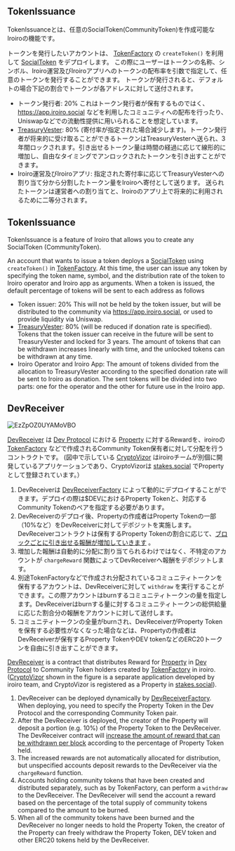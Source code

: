 ## TokenIssuance

TokenIssuanceとは、任意のSocialToken(CommunityToken)を作成可能なIroiroの機能です。

トークンを発行したいアカウントは、 [TokenFactory](https://github.com/iroiro/iroiro/blob/develop/contract/contracts/issuance/TokenFactory.sol) の `createToken()` を利用して [SocialToken](https://github.com/iroiro/iroiro/blob/develop/contract/contracts/issuance/SocialToken.sol) をデプロイします。
この際にユーザーはトークンの名称、シンボル、Iroiro運営及びIroiroアプリへのトークンの配布率を引数で指定して、任意のトークンを発行することができます。
トークンが発行されると、デフォルトの場合下記の割合でトークンが各アドレスに対して送付されます。
- トークン発行者: 20%
  これはトークン発行者が保有するものではく、 https://app.iroiro.social などを利用したコミュニティへの配布を行ったり、Uniswapなどでの流動性提供に用いられることを想定しています。
- [TreasuryVester](https://github.com/iroiro/iroiro/blob/develop/contract/contracts/issuance/TreasuryVester.sol): 80%
  (寄付率が指定された場合減少します)。トークン発行者が将来的に受け取ることができるトークンはTreasuryVesterへ送られ、3年間ロックされます。引き出せるトークン量は時間の経過に応じて線形的に増加し、自由なタイミングでアンロックされたトークンを引き出すことができます。
- Iroiro運営及びIroiroアプリ:
  指定された寄付率に応じてTreasuryVesterへの割り当て分から分割したトークン量をIroiroへ寄付として送ります。
  送られたトークンは運営者への割り当てと、Iroiroのアプリ上で将来的に利用されるために二等分されます。

## TokenIssuance
TokenIssuance is a feature of Iroiro that allows you to create any SocialToken (CommunityToken).

An account that wants to issue a token deploys a [SocialToken](https://github.com/iroiro/iroiro/blob/develop/contract/contracts/issuance/SocialToken.sol) using `createToken()` in [TokenFactory](https://github.com/iroiro/iroiro/blob/develop/contract/contracts/issuance/TokenFactory.sol).
At this time, the user can issue any token by specifying the token name, symbol, and the distribution rate of the token to Iroiro operator and Iroiro app as arguments.
When a token is issued, the default percentage of tokens will be sent to each address as follows

- Token issuer: 20%
  This will not be held by the token issuer, but will be distributed to the community via https://app.iroiro.social, or used to provide liquidity via Uniswap.
- [TreasuryVester](https://github.com/iroiro/iroiro/blob/develop/contract/contracts/issuance/TreasuryVester.sol): 
  80% (will be reduced if donation rate is specified). Tokens that the token issuer can receive in the future will be sent to TreasuryVester and locked for 3 years. The amount of tokens that can be withdrawn increases linearly with time, and the unlocked tokens can be withdrawn at any time.
- Iroiro Operator and Iroiro App:
  The amount of tokens divided from the allocation to TreasuryVester according to the specified donation rate will be sent to Iroiro as donation.
  The sent tokens will be divided into two parts: one for the operator and the other for future use in the Iroiro app.

## DevReceiver 

![EzZpOZ0UYAMoVBO](https://user-images.githubusercontent.com/12506798/118351729-8c64ba00-b598-11eb-8a41-4d3514c23a48.jpeg)

[DevReceiver](https://github.com/iroiro/iroiro/blob/develop/contract/contracts/issuance/DevReceiver.sol) は [Dev Protocol](https://devprotocol.xyz/) における [Property](https://github.com/dev-protocol/protocol/blob/main/docs/WHITEPAPER.JA.md#property) に対するRewardを、iroiroの [TokenFactory](https://github.com/iroiro/iroiro/blob/develop/contract/contracts/issuance/TokenFactory.sol) などで作成されるCommunity Token保有者に対して分配を行うコントラクトです。
(図中で示している [CryptoVizor](https://twitter.com/CryptoVizorNFT) はiroiroチームが別個に開発しているアプリケーションであり、CryptoVizorは [stakes.social](https://stakes.social/0x3059bD281418179A83cAE3771b0dD6C47807EA3a) でPropertyとして登録されています。）

1. DevReceiverは [DevReceiverFactory](https://github.com/iroiro/iroiro/blob/develop/contract/contracts/issuance/DevReceiverFactory.sol) によって動的にデプロイすることができます。デプロイの際は$DEVにおけるProperty Tokenと、対応するCommunity Tokenのペアを指定する必要があります。
1. DevReceiverのデプロイ後、Propertyの作成者はProperty Tokenの一部（10%など）をDevReceiverに対してデポジットを実施します。DevReceiverコントラクトは保有するProperty Tokenの割合に応じて、[ブロックごとに引き出せる報酬が増加していきます](https://github.com/dev-protocol/protocol/blob/main/docs/WHITEPAPER.JA.md#withdraw-2) 。
1. 増加した報酬は自動的に分配に割り当てられるわけではなく、不特定のアカウントが `chargeReward` 関数によってDevReceiverへ報酬をデポジットします。
1. 別途TokenFactoryなどで作成され分配されているコミュニティトークンを保有するアカウントは、DevReceiverに対して `withdraw` を実行することができます。この際アカウントはburnするコミュニティトークンの量を指定します。DevReceiverはburnする量に対するコミュニティトークンの総供給量に応じた割合分の報酬をアカウントに対して送付します。
1. コミュニティトークンの全量がburnされ、DevReceiverがProperty Tokenを保有する必要性がなくなった場合などは、Propertyの作成者はDevReceiverが保有するProperty TokenやDEV tokenなどのERC20トークンを自由に引き出すことができます。

[DevReceiver](https://github.com/iroiro/iroiro/blob/develop/contract/contracts/issuance/DevReceiver.sol) is a contract that distributes Reward for [Property](https://github.com/dev-protocol/protocol/blob/main/docs/WHITEPAPER.JA.md#property) in [Dev Protocol](https://devprotocol.xyz/) to Community Token holders created by [TokenFactory](https://github.com/iroiro/iroiro/blob/develop/contract/contracts/issuance/TokenFactory.sol) in iroiro.
([CryptoVizor](https://twitter.com/CryptoVizorNFT) shown in the figure is a separate application developed by iroiro team, and CryptoVizor is registered as a Property in [stakes.social](https://stakes.social/0x3059bD281418179A83cAE3771b0dD6C47807EA3a)).

1. DevReceiver can be deployed dynamically by [DevReceiverFactory](https://github.com/iroiro/iroiro/blob/develop/contract/contracts/issuance/DevReceiverFactory.sol). When deploying, you need to specify the Property Token in the Dev Protocol and the corresponding Community Token pair.
1. After the DevReceiver is deployed, the creator of the Property will deposit a portion (e.g. 10%) of the Property Token to the DevReceiver. The DevReceiver contract will [increase the amount of reward that can be withdrawn per block]((https://github.com/dev-protocol/protocol/blob/main/docs/WHITEPAPER.JA.md#withdraw-2)) according to the percentage of Property Token held.
1. The increased rewards are not automatically allocated for distribution, but unspecified accounts deposit rewards to the DevReceiver via the `chargeReward` function.
1. Accounts holding community tokens that have been created and distributed separately, such as by TokenFactory, can perform a `withdraw` to the DevReceiver.  The DevReceiver will send the account a reward based on the percentage of the total supply of community tokens compared to the amount to be burned.
1. When all of the community tokens have been burned and the DevReceiver no longer needs to hold the Property Token, the creator of the Property can freely withdraw the Property Token, DEV token and other ERC20 tokens held by the DevReceiver.
